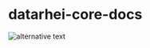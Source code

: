 # datarhei-core-docs

![alternative text](http://www.plantuml.com/plantuml/proxy?cache=no&src=https://raw.githubusercontent.com/AaronNGray/datarhei-core-docs/main/core.puml)

